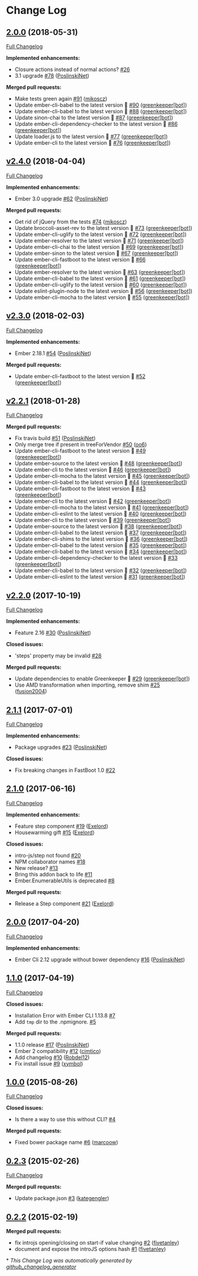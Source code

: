 # Change Log

## [2.0.0](https://github.com/PoslinskiNet/ember-introjs/tree/2.0.0) (2018-05-31)
[Full Changelog](https://github.com/PoslinskiNet/ember-introjs/compare/v2.4.0...2.0.0)

**Implemented enhancements:**

- Closure actions instead of normal actions? [\#26](https://github.com/PoslinskiNet/ember-introjs/issues/26)
- 3.1 upgrade [\#78](https://github.com/PoslinskiNet/ember-introjs/pull/78) ([PoslinskiNet](https://github.com/PoslinskiNet))

**Merged pull requests:**

- Make tests green again [\#91](https://github.com/PoslinskiNet/ember-introjs/pull/91) ([mikoscz](https://github.com/mikoscz))
- Update ember-cli-babel to the latest version 🚀 [\#90](https://github.com/PoslinskiNet/ember-introjs/pull/90) ([greenkeeper[bot]](https://github.com/apps/greenkeeper))
- Update ember-cli-babel to the latest version 🚀 [\#88](https://github.com/PoslinskiNet/ember-introjs/pull/88) ([greenkeeper[bot]](https://github.com/apps/greenkeeper))
- Update sinon-chai to the latest version 🚀 [\#87](https://github.com/PoslinskiNet/ember-introjs/pull/87) ([greenkeeper[bot]](https://github.com/apps/greenkeeper))
- Update ember-cli-dependency-checker to the latest version 🚀 [\#86](https://github.com/PoslinskiNet/ember-introjs/pull/86) ([greenkeeper[bot]](https://github.com/apps/greenkeeper))
- Update loader.js to the latest version 🚀 [\#77](https://github.com/PoslinskiNet/ember-introjs/pull/77) ([greenkeeper[bot]](https://github.com/apps/greenkeeper))
- Update ember-cli to the latest version 🚀 [\#76](https://github.com/PoslinskiNet/ember-introjs/pull/76) ([greenkeeper[bot]](https://github.com/apps/greenkeeper))

## [v2.4.0](https://github.com/PoslinskiNet/ember-introjs/tree/v2.4.0) (2018-04-04)
[Full Changelog](https://github.com/PoslinskiNet/ember-introjs/compare/v2.3.0...v2.4.0)

**Implemented enhancements:**

- Ember 3.0 upgrade [\#62](https://github.com/PoslinskiNet/ember-introjs/pull/62) ([PoslinskiNet](https://github.com/PoslinskiNet))

**Merged pull requests:**

- Get rid of jQuery from the tests [\#74](https://github.com/PoslinskiNet/ember-introjs/pull/74) ([mikoscz](https://github.com/mikoscz))
- Update broccoli-asset-rev to the latest version 🚀 [\#73](https://github.com/PoslinskiNet/ember-introjs/pull/73) ([greenkeeper[bot]](https://github.com/apps/greenkeeper))
- Update ember-cli-uglify to the latest version 🚀 [\#72](https://github.com/PoslinskiNet/ember-introjs/pull/72) ([greenkeeper[bot]](https://github.com/apps/greenkeeper))
- Update ember-resolver to the latest version 🚀 [\#71](https://github.com/PoslinskiNet/ember-introjs/pull/71) ([greenkeeper[bot]](https://github.com/apps/greenkeeper))
- Update ember-cli-chai to the latest version 🚀 [\#69](https://github.com/PoslinskiNet/ember-introjs/pull/69) ([greenkeeper[bot]](https://github.com/apps/greenkeeper))
- Update ember-sinon to the latest version 🚀 [\#67](https://github.com/PoslinskiNet/ember-introjs/pull/67) ([greenkeeper[bot]](https://github.com/apps/greenkeeper))
- Update ember-cli-fastboot to the latest version 🚀 [\#66](https://github.com/PoslinskiNet/ember-introjs/pull/66) ([greenkeeper[bot]](https://github.com/apps/greenkeeper))
- Update ember-resolver to the latest version 🚀 [\#63](https://github.com/PoslinskiNet/ember-introjs/pull/63) ([greenkeeper[bot]](https://github.com/apps/greenkeeper))
- Update ember-cli-babel to the latest version 🚀 [\#61](https://github.com/PoslinskiNet/ember-introjs/pull/61) ([greenkeeper[bot]](https://github.com/apps/greenkeeper))
- Update ember-cli-uglify to the latest version 🚀 [\#60](https://github.com/PoslinskiNet/ember-introjs/pull/60) ([greenkeeper[bot]](https://github.com/apps/greenkeeper))
- Update eslint-plugin-node to the latest version 🚀 [\#56](https://github.com/PoslinskiNet/ember-introjs/pull/56) ([greenkeeper[bot]](https://github.com/apps/greenkeeper))
- Update ember-cli-mocha to the latest version 🚀 [\#55](https://github.com/PoslinskiNet/ember-introjs/pull/55) ([greenkeeper[bot]](https://github.com/apps/greenkeeper))

## [v2.3.0](https://github.com/PoslinskiNet/ember-introjs/tree/v2.3.0) (2018-02-03)
[Full Changelog](https://github.com/PoslinskiNet/ember-introjs/compare/v2.2.1...v2.3.0)

**Implemented enhancements:**

- Ember 2.18.1 [\#54](https://github.com/PoslinskiNet/ember-introjs/pull/54) ([PoslinskiNet](https://github.com/PoslinskiNet))

**Merged pull requests:**

- Update ember-cli-fastboot to the latest version 🚀 [\#52](https://github.com/PoslinskiNet/ember-introjs/pull/52) ([greenkeeper[bot]](https://github.com/apps/greenkeeper))

## [v2.2.1](https://github.com/PoslinskiNet/ember-introjs/tree/v2.2.1) (2018-01-28)
[Full Changelog](https://github.com/PoslinskiNet/ember-introjs/compare/v2.2.0...v2.2.1)

**Merged pull requests:**

- Fix travis build [\#51](https://github.com/PoslinskiNet/ember-introjs/pull/51) ([PoslinskiNet](https://github.com/PoslinskiNet))
- Only merge tree if present in treeForVendor [\#50](https://github.com/PoslinskiNet/ember-introjs/pull/50) ([oo6](https://github.com/oo6))
- Update ember-cli-fastboot to the latest version 🚀 [\#49](https://github.com/PoslinskiNet/ember-introjs/pull/49) ([greenkeeper[bot]](https://github.com/apps/greenkeeper))
- Update ember-source to the latest version 🚀 [\#48](https://github.com/PoslinskiNet/ember-introjs/pull/48) ([greenkeeper[bot]](https://github.com/apps/greenkeeper))
- Update ember-cli to the latest version 🚀 [\#46](https://github.com/PoslinskiNet/ember-introjs/pull/46) ([greenkeeper[bot]](https://github.com/apps/greenkeeper))
- Update ember-cli-mocha to the latest version 🚀 [\#45](https://github.com/PoslinskiNet/ember-introjs/pull/45) ([greenkeeper[bot]](https://github.com/apps/greenkeeper))
- Update ember-cli-babel to the latest version 🚀 [\#44](https://github.com/PoslinskiNet/ember-introjs/pull/44) ([greenkeeper[bot]](https://github.com/apps/greenkeeper))
- Update ember-cli-fastboot to the latest version 🚀 [\#43](https://github.com/PoslinskiNet/ember-introjs/pull/43) ([greenkeeper[bot]](https://github.com/apps/greenkeeper))
- Update ember-cli to the latest version 🚀 [\#42](https://github.com/PoslinskiNet/ember-introjs/pull/42) ([greenkeeper[bot]](https://github.com/apps/greenkeeper))
- Update ember-cli-mocha to the latest version 🚀 [\#41](https://github.com/PoslinskiNet/ember-introjs/pull/41) ([greenkeeper[bot]](https://github.com/apps/greenkeeper))
- Update ember-cli-eslint to the latest version 🚀 [\#40](https://github.com/PoslinskiNet/ember-introjs/pull/40) ([greenkeeper[bot]](https://github.com/apps/greenkeeper))
- Update ember-cli to the latest version 🚀 [\#39](https://github.com/PoslinskiNet/ember-introjs/pull/39) ([greenkeeper[bot]](https://github.com/apps/greenkeeper))
- Update ember-source to the latest version 🚀 [\#38](https://github.com/PoslinskiNet/ember-introjs/pull/38) ([greenkeeper[bot]](https://github.com/apps/greenkeeper))
- Update ember-cli-babel to the latest version 🚀 [\#37](https://github.com/PoslinskiNet/ember-introjs/pull/37) ([greenkeeper[bot]](https://github.com/apps/greenkeeper))
- Update ember-cli-shims to the latest version 🚀 [\#36](https://github.com/PoslinskiNet/ember-introjs/pull/36) ([greenkeeper[bot]](https://github.com/apps/greenkeeper))
- Update ember-cli-babel to the latest version 🚀 [\#35](https://github.com/PoslinskiNet/ember-introjs/pull/35) ([greenkeeper[bot]](https://github.com/apps/greenkeeper))
- Update ember-cli-babel to the latest version 🚀 [\#34](https://github.com/PoslinskiNet/ember-introjs/pull/34) ([greenkeeper[bot]](https://github.com/apps/greenkeeper))
- Update ember-cli-dependency-checker to the latest version 🚀 [\#33](https://github.com/PoslinskiNet/ember-introjs/pull/33) ([greenkeeper[bot]](https://github.com/apps/greenkeeper))
- Update ember-cli-babel to the latest version 🚀 [\#32](https://github.com/PoslinskiNet/ember-introjs/pull/32) ([greenkeeper[bot]](https://github.com/apps/greenkeeper))
- Update ember-cli-eslint to the latest version 🚀 [\#31](https://github.com/PoslinskiNet/ember-introjs/pull/31) ([greenkeeper[bot]](https://github.com/apps/greenkeeper))

## [v2.2.0](https://github.com/PoslinskiNet/ember-introjs/tree/v2.2.0) (2017-10-19)
[Full Changelog](https://github.com/PoslinskiNet/ember-introjs/compare/2.1.1...v2.2.0)

**Implemented enhancements:**

- Feature 2.16 [\#30](https://github.com/PoslinskiNet/ember-introjs/pull/30) ([PoslinskiNet](https://github.com/PoslinskiNet))

**Closed issues:**

- 'steps' property may be invalid [\#28](https://github.com/PoslinskiNet/ember-introjs/issues/28)

**Merged pull requests:**

- Update dependencies to enable Greenkeeper 🌴 [\#29](https://github.com/PoslinskiNet/ember-introjs/pull/29) ([greenkeeper[bot]](https://github.com/apps/greenkeeper))
- Use AMD transformation when importing, remove shim [\#25](https://github.com/PoslinskiNet/ember-introjs/pull/25) ([fusion2004](https://github.com/fusion2004))

## [2.1.1](https://github.com/PoslinskiNet/ember-introjs/tree/2.1.1) (2017-07-01)
[Full Changelog](https://github.com/PoslinskiNet/ember-introjs/compare/2.1.0...2.1.1)

**Implemented enhancements:**

- Package upgrades [\#23](https://github.com/PoslinskiNet/ember-introjs/pull/23) ([PoslinskiNet](https://github.com/PoslinskiNet))

**Closed issues:**

- Fix breaking changes in FastBoot 1.0 [\#22](https://github.com/PoslinskiNet/ember-introjs/issues/22)

## [2.1.0](https://github.com/PoslinskiNet/ember-introjs/tree/2.1.0) (2017-06-16)
[Full Changelog](https://github.com/PoslinskiNet/ember-introjs/compare/2.0.0...2.1.0)

**Implemented enhancements:**

- Feature step component [\#19](https://github.com/PoslinskiNet/ember-introjs/pull/19) ([Exelord](https://github.com/Exelord))
- Housewarming gift [\#15](https://github.com/PoslinskiNet/ember-introjs/pull/15) ([Exelord](https://github.com/Exelord))

**Closed issues:**

- intro-js/step not found [\#20](https://github.com/PoslinskiNet/ember-introjs/issues/20)
- NPM collaborator names [\#18](https://github.com/PoslinskiNet/ember-introjs/issues/18)
- New release? [\#13](https://github.com/PoslinskiNet/ember-introjs/issues/13)
- Bring this addon back to life [\#11](https://github.com/PoslinskiNet/ember-introjs/issues/11)
- Ember.EnumerableUtils is deprecated [\#8](https://github.com/PoslinskiNet/ember-introjs/issues/8)

**Merged pull requests:**

- Release a Step component [\#21](https://github.com/PoslinskiNet/ember-introjs/pull/21) ([Exelord](https://github.com/Exelord))

## [2.0.0](https://github.com/PoslinskiNet/ember-introjs/tree/2.0.0) (2017-04-20)
[Full Changelog](https://github.com/PoslinskiNet/ember-introjs/compare/1.1.0...2.0.0)

**Implemented enhancements:**

- Ember Cli 2.12 upgrade without bower dependency [\#16](https://github.com/PoslinskiNet/ember-introjs/pull/16) ([PoslinskiNet](https://github.com/PoslinskiNet))

## [1.1.0](https://github.com/PoslinskiNet/ember-introjs/tree/1.1.0) (2017-04-19)
[Full Changelog](https://github.com/PoslinskiNet/ember-introjs/compare/1.0.0...1.1.0)

**Closed issues:**

- Installation Error with Ember CLI 1.13.8 [\#7](https://github.com/PoslinskiNet/ember-introjs/issues/7)
- Add `tmp` dir to the .npmignore. [\#5](https://github.com/PoslinskiNet/ember-introjs/issues/5)

**Merged pull requests:**

- 1.1.0 release [\#17](https://github.com/PoslinskiNet/ember-introjs/pull/17) ([PoslinskiNet](https://github.com/PoslinskiNet))
- Ember 2 compatibility [\#12](https://github.com/PoslinskiNet/ember-introjs/pull/12) ([cimtico](https://github.com/cimtico))
- Add changelog [\#10](https://github.com/PoslinskiNet/ember-introjs/pull/10) ([Robdel12](https://github.com/Robdel12))
- Fix install issue [\#9](https://github.com/PoslinskiNet/ember-introjs/pull/9) ([xymbol](https://github.com/xymbol))

## [1.0.0](https://github.com/PoslinskiNet/ember-introjs/tree/1.0.0) (2015-08-26)
[Full Changelog](https://github.com/PoslinskiNet/ember-introjs/compare/0.2.3...1.0.0)

**Closed issues:**

- Is there a way to use this without CLI? [\#4](https://github.com/PoslinskiNet/ember-introjs/issues/4)

**Merged pull requests:**

- Fixed bower package name [\#6](https://github.com/PoslinskiNet/ember-introjs/pull/6) ([marcoow](https://github.com/marcoow))

## [0.2.3](https://github.com/PoslinskiNet/ember-introjs/tree/0.2.3) (2015-02-26)
[Full Changelog](https://github.com/PoslinskiNet/ember-introjs/compare/0.2.2...0.2.3)

**Merged pull requests:**

- Update package.json [\#3](https://github.com/PoslinskiNet/ember-introjs/pull/3) ([kategengler](https://github.com/kategengler))

## [0.2.2](https://github.com/PoslinskiNet/ember-introjs/tree/0.2.2) (2015-02-19)
**Merged pull requests:**

- fix introjs opening/closing on start-if value changing [\#2](https://github.com/PoslinskiNet/ember-introjs/pull/2) ([fivetanley](https://github.com/fivetanley))
- document and expose the introJS options hash [\#1](https://github.com/PoslinskiNet/ember-introjs/pull/1) ([fivetanley](https://github.com/fivetanley))



\* *This Change Log was automatically generated by [github_changelog_generator](https://github.com/skywinder/Github-Changelog-Generator)*